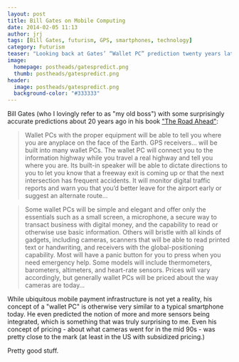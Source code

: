 ```yaml
---
layout: post
title: Bill Gates on Mobile Computing
date: 2014-02-05 11:13
author: jrj
tags: [Bill Gates, futurism, GPS, smartphones, technology]
category: Futurism
teaser: "Looking back at Gates’ “Wallet PC” prediction twenty years later…"
image:
  homepage: postheads/gatespredict.png
  thumb: postheads/gatespredict.png
header:
  image: postheads/gatespredict.png
  background-color: "#333333"
---
```

<!---
![Gates Predictions](/assets/postheads/gatespredict.png "Gates Predictions")
-->

Bill Gates (who I lovingly refer to as "my old boss") with some surprisingly accurate predictions about 20 years ago in his book ["The Road Ahead"][1]:

> Wallet PCs with the proper equipment will be able to tell you where you are anyplace on the face of the Earth. GPS receivers… will be built into many wallet PCs. The wallet PC will connect you to the information highway while you travel a real highway and tell you where you are. Its built-in speaker will be able to dictate directions to you to let you know that a freeway exit is coming up or that the next intersection has frequent accidents. It will monitor digital traffic reports and warn you that you’d better leave for the airport early or suggest an alternate route…

> Some wallet PCs will be simple and elegant and offer only the essentials such as a small screen, a microphone, a secure way to transact business with digital money, and the capability to read or otherwise use basic information. Others will bristle with all kinds of gadgets, including cameras, scanners that will be able to read printed text or handwriting, and receivers with the global-positioning capability. Most will have a panic button for you to press when you need emergency help. Some models will include thermometers, barometers, altimeters, and heart-rate sensors. Prices will vary accordingly, but generally wallet PCs will be priced about the way cameras are today…

While ubiquitous mobile payment infrastructure is not yet a reality, his concept of a "wallet PC" is otherwise very similar to a typical smartphone today. He even predicted the notion of more and more sensors being integrated, which is something that was truly surprising to me. Even his concept of pricing - about what cameras went for in the mid 90s - was pretty close to the mark (at least in the US with subsidized pricing.)

Pretty good stuff.

[1]: http://amzn.to/1M1ofGf
